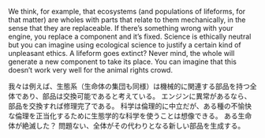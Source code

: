 We think, for example, that ecosystems (and populations of lifeforms, for that matter) are wholes with parts that relate to them mechanically, in the sense that they are replaceable.
If there’s something wrong with your engine, you replace a component and it’s fixed.
Science is ethically neutral but you can imagine using ecological science to justify a certain kind of unpleasant ethics.
A lifeform goes extinct? Never mind, the whole will generate a new component to take its place.
You can imagine that this doesn’t work very well for the animal rights crowd.


我々は例えば、生態系（生命体の集団も同様）は機械的に関連する部品を持つ全体であり、部品は交換可能であると考えている。
エンジンに異常があるなら、部品を交換すれば修理完了である。
科学は倫理的に中立だが、ある種の不愉快な倫理を正当化するために生態学的な科学を使うことは想像できる。
ある生命体が絶滅した？ 問題ない、全体がその代わりとなる新しい部品を生成する。
